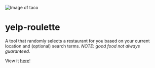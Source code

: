 ![Image of taco](https://emojipedia-us.s3.dualstack.us-west-1.amazonaws.com/thumbs/120/microsoft/209/taco_1f32e.png)
# yelp-roulette

A tool that randomly selects a restaurant for you based on your current location and (optional) search terms. *NOTE: good food not always guaranteed.*

View it <a href="https://carman-li.github.io/yelp-roulette/" target="_blank">here</a>!
